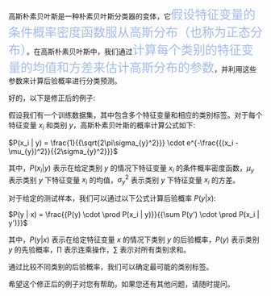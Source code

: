 高斯朴素贝叶斯是一种朴素贝叶斯分类器的变体，它<font  color="#A7BBEA"  size="5">假设特征变量的条件概率密度函数服从高斯分布（也称为正态分布）</font>。在高斯朴素贝叶斯中，我们通过<font  color="#A7BBEA"  size="5">计算每个类别的特征变量的均值和方差来估计高斯分布的参数</font>，并利用这些参数来计算后验概率进行分类预测。

好的，以下是修正后的例子:

假设我们有一个训练数据集，其中包含多个特征变量和相应的类别标签。对于每个特征变量 $x_i$ 和类别 $y$，高斯朴素贝叶斯的概率计算公式如下:

$P(x_i | y) = \frac{1}{{\sqrt{2\pi\sigma_{y}^2}}} \cdot e^{-\frac{{(x_i - \mu_{y})^2}}{{2\sigma_{y}^2}}}$

其中，$P(x_i | y)$ 表示在给定类别 $y$ 的情况下特征变量 $x_i$ 的条件概率密度函数，$\mu_{y}$ 表示类别 $y$ 下特征变量 $x_i$ 的均值，$\sigma_{y}^2$ 表示类别 $y$ 下特征变量 $x_i$ 的方差。

对于给定的测试样本，我们可以通过以下公式计算后验概率 $P(y | x)$:

$P(y | x) = \frac{{P(y) \cdot \prod P(x_i | y)}}{{\sum P(y') \cdot \prod P(x_i | y')}}$

其中，$P(y | x)$ 表示在给定特征变量 $x$ 的情况下类别 $y$ 的后验概率，$P(y)$ 表示类别 $y$ 的先验概率，$\prod$ 表示连乘操作，$\sum$ 表示对所有类别求和。

通过比较不同类别的后验概率，我们可以确定最可能的类别标签。

希望这个修正后的例子对您有帮助。如果您还有其他问题，请随时提问。